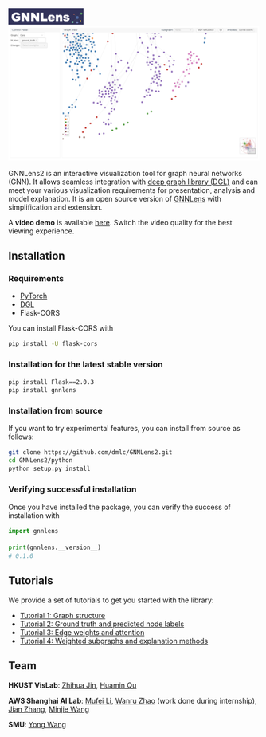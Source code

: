 <img src="resources/logo.png" width=30% height=30%>

<img src="resources/README.png">

GNNLens2 is an interactive visualization tool for graph neural networks (GNN). It allows seamless integration with [deep graph library (DGL)](https://github.com/dmlc/dgl) and can meet your various visualization requirements for presentation, analysis and model explanation. It is an open source version of [GNNLens](https://arxiv.org/abs/2011.11048) with simplification and extension.

A **video demo** is available [here](https://www.youtube.com/watch?v=eBI_lyzsg3M). Switch the video quality for the best viewing experience.

## Installation

### Requirements

- [PyTorch](https://pytorch.org/)
- [DGL](https://www.dgl.ai/pages/start.html)
- Flask-CORS

You can install Flask-CORS with

```bash
pip install -U flask-cors
```

### Installation for the latest stable version

```bash
pip install Flask==2.0.3
pip install gnnlens
```

### Installation from source

If you want to try experimental features, you can install from source as follows:

```bash
git clone https://github.com/dmlc/GNNLens2.git
cd GNNLens2/python
python setup.py install
```

### Verifying successful installation

Once you have installed the package, you can verify the success of installation with

```python
import gnnlens

print(gnnlens.__version__)
# 0.1.0
```

## Tutorials

We provide a set of tutorials to get you started with the library:
- [Tutorial 1: Graph structure](resources/tutorials/tutorial_1_graph.md)
- [Tutorial 2: Ground truth and predicted node labels](resources/tutorials/tutorial_2_nlabel.md)
- [Tutorial 3: Edge weights and attention](resources/tutorials/tutorial_3_eweight.md)
- [Tutorial 4: Weighted subgraphs and explanation methods](resources/tutorials/tutorial_4_subgraph.md)

## Team

**HKUST VisLab**: [Zhihua Jin](https://github.com/jnzhihuoo1), [Huamin Qu](http://huamin.org/)

**AWS Shanghai AI Lab**: [Mufei Li](https://github.com/mufeili), [Wanru Zhao](https://github.com/Ryan0v0) (work done during internship), [Jian Zhang](https://github.com/zhjwy9343), [Minjie Wang](https://jermainewang.github.io/)

**SMU**: [Yong Wang](http://yong-wang.org/)
